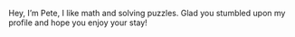 Hey, I’m Pete,
I like math and solving puzzles.
Glad you stumbled upon my profile and hope you enjoy your stay!

<!---
pverout/pverout is a ✨ special ✨ repository because its `README.md` (this file) appears on your GitHub profile.
You can click the Preview link to take a look at your changes.
--->
